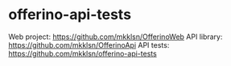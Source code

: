 # offerino-api-tests

Web project: https://github.com/mkklsn/OfferinoWeb
API library: https://github.com/mkklsn/OfferinoApi
API tests: https://github.com/mkklsn/offerino-api-tests